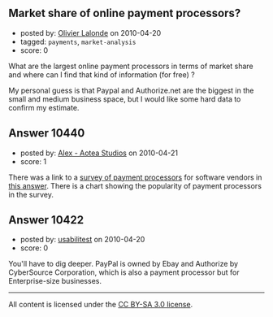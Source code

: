 ## Market share of online payment processors?

- posted by: [Olivier Lalonde](https://stackexchange.com/users/-1/1030-olivier-lalonde) on 2010-04-20
- tagged: `payments`, `market-analysis`
- score: 0

What are the largest online payment processors in terms of market share and where can I find that kind of information (for free) ?

My personal guess is that Paypal and Authorize.net are the biggest in the small and medium business space, but I would like some hard data to confirm my estimate.


## Answer 10440

- posted by: [Alex - Aotea Studios](https://stackexchange.com/users/-1/1744-alex-aotea-studios) on 2010-04-21
- score: 1

<p>There was a link to a <a href="http://successfulsoftware.net/2009/10/12/a-survey-of-ecommerce-providers-for-software-vendors/" rel="nofollow">survey of payment processors</a> for software vendors in <a href="http://answers.onstartups.com/questions/615/what-is-the-best-merchant-processing-solution/1062#1062" rel="nofollow">this answer</a>. There is a chart showing the popularity of payment processors in the survey.</p>



## Answer 10422

- posted by: [usabilitest](https://stackexchange.com/users/-1/3024-usabilitest) on 2010-04-20
- score: 0

You'll have to dig deeper. PayPal is owned by Ebay and Authorize by CyberSource Corporation, which is also a payment processor but for Enterprise-size businesses.



---

All content is licensed under the [CC BY-SA 3.0 license](https://creativecommons.org/licenses/by-sa/3.0/).

